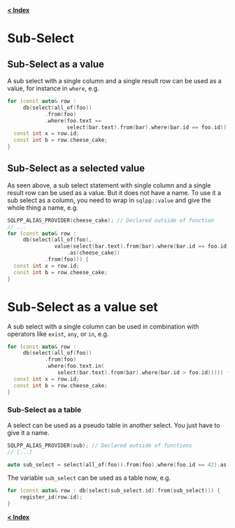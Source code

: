 [**< Index**](/docs/README.md)

# Sub-Select

## Sub-Select as a value

A sub select with a single column and a single result row can be used as a value, for instance in `where`, e.g.

```c++
for (const auto& row :
     db(select(all_of(foo))
            .from(foo)
            .where(foo.text ==
                   select(bar.text).from(bar).where(bar.id == foo.id)))) {
  const int x = row.id;
  const int b = row.cheese_cake;
}
```

## Sub-Select as a selected value

As seen above, a sub select statement with single column and a single result row can be used as a value. But it does not have a name.
To use it a sub select as a column, you need to wrap in `sqlpp::value` and give the whole thing a name, e.g.

```c++
SQLPP_ALIAS_PROVIDER(cheese_cake); // Declared outside of function
// ...
for (const auto& row :
     db(select(all_of(foo),
               value(select(bar.text).from(bar).where(bar.id == foo.id))
                   .as(cheese_cake))
            .from(foo))) {
  const int x = row.id;
  const int b = row.cheese_cake;
}
```
# Sub-Select as a value set

A sub select with a single column can be used in combination with operators like `exist`, `any`, or `in`, e.g.

```c++
for (const auto& row :
     db(select(all_of(foo))
            .from(foo)
            .where(foo.text.in(
                select(bar.text).from(bar).where(bar.id > foo.id))))) {
  const int x = row.id;
  const int b = row.cheese_cake;
}
```

### Sub-Select as a table

A select can be used as a pseudo table in another select. You just have to give
it a name.

```c++
SQLPP_ALIAS_PROVIDER(sub); // Declared outside of functions
// [...]

auto sub_select = select(all_of(foo)).from(foo).where(foo.id == 42).as(sub);
```

The variable `sub_select` can be used as a table now, e.g.

```c++
for (const auto& row : db(select(sub_select.id).from(sub_select))) {
    register_id(row.id);
}
```

[**< Index**](/docs/README.md)
